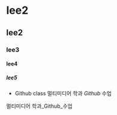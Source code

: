 # lee2
## lee2
### lee3
#### lee4
##### lee5

+ Github class
멀티미디어 학과 *Github* 수업

멀티미디어 학과_Github_수업

